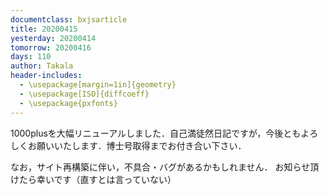```yaml
---
documentclass: bxjsarticle
title: 20200415
yesterday: 20200414
tomorrow: 20200416
days: 110
author: Takala
header-includes:
  - \usepackage[margin=1in]{geometry}
  - \usepackage[ISO]{diffcoeff}
  - \usepackage{pxfonts}
---
```



1000plusを大幅リニューアルしました．自己満徒然日記ですが，今後ともよろしくお願いいたします．博士号取得までお付き合い下さい．



なお，サイト再構築に伴い，不具合・バグがあるかもしれません．
お知らせ頂けたら幸いです（直すとは言っていない）